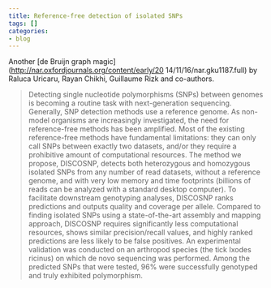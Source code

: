 ```yaml
---
title: Reference-free detection of isolated SNPs
tags: []
categories:
- blog
---
```

Another [de Bruijn graph magic](http://nar.oxfordjournals.org/content/early/20
14/11/16/nar.gku1187.full) by Raluca Uricaru, Rayan Chikhi, Guillaume Rizk and
co-authors.
<!--more-->

> Detecting single nucleotide polymorphisms (SNPs) between genomes is becoming
a routine task with next-generation sequencing. Generally, SNP detection
methods use a reference genome. As non-model organisms are increasingly
investigated, the need for reference-free methods has been amplified. Most of
the existing reference-free methods have fundamental limitations: they can
only call SNPs between exactly two datasets, and/or they require a prohibitive
amount of computational resources. The method we propose, DISCOSNP, detects
both heterozygous and homozygous isolated SNPs from any number of read
datasets, without a reference genome, and with very low memory and time
footprints (billions of reads can be analyzed with a standard desktop
computer). To facilitate downstream genotyping analyses, DISCOSNP ranks
predictions and outputs quality and coverage per allele. Compared to finding
isolated SNPs using a state-of-the-art assembly and mapping approach, DISCOSNP
requires significantly less computational resources, shows similar
precision/recall values, and highly ranked predictions are less likely to be
false positives. An experimental validation was conducted on an arthropod
species (the tick Ixodes ricinus) on which de novo sequencing was performed.
Among the predicted SNPs that were tested, 96% were successfully genotyped and
truly exhibited polymorphism.

